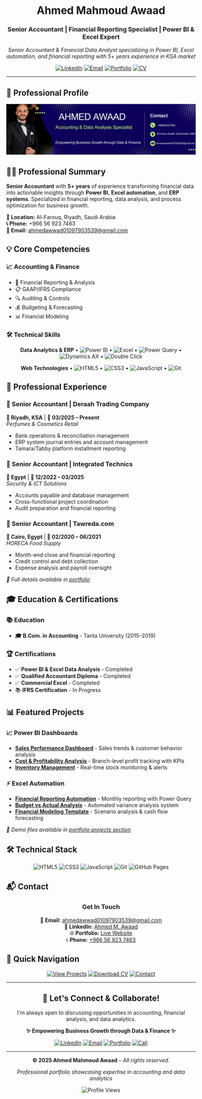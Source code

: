 

<h1 align="center">Ahmed Mahmoud Awaad</h1>
<h3 align="center">Senior Accountant | Financial Reporting Specialist | Power BI & Excel Expert</h3>

<!-- SEO Description -->
<p align="center"><em>Senior Accountant & Financial Data Analyst specializing in Power BI, Excel automation, and financial reporting with 5+ years experience in KSA market</em></p>

<div align="center">

[![LinkedIn](https://img.shields.io/badge/LinkedIn-Connect-0077B5?style=for-the-badge&logo=linkedin&logoColor=white&labelColor=101010)](https://www.linkedin.com/in/ahmed-m-awaad-59103b167/)
[![Email](https://img.shields.io/badge/Email-Contact-D14836?style=for-the-badge&logo=gmail&logoColor=white&labelColor=101010)](mailto:ahmedawwad01097903539@gmail.com)
[![Portfolio](https://img.shields.io/badge/Portfolio-View-4285F4?style=for-the-badge&logo=google-chrome&logoColor=white&labelColor=101010)](https://ahmedawaad97.github.io/ahmed-awaad2-portfolio/)
[![CV](https://img.shields.io/badge/CV-Download-8B5CF6?style=for-the-badge&logo=adobeacrobatreader&logoColor=white&labelColor=101010)](./Ahmed-Mahmoud-Awaad-FlowCV-Resume-20251023_1.pdf)

</div>

---

## 👋 Professional Profile

<div align="center">
  
![Professional Banner](https://raw.githubusercontent.com/ahmedawaad97/ahmed-awaad2-portfolio/main/assets/images/logo-github.jpeg)

</div>

## 👨‍💼 Professional Summary

**Senior Accountant** with **5+ years** of experience transforming financial data into actionable insights through **Power BI**, **Excel automation**, and **ERP systems**. Specialized in financial reporting, data analysis, and process optimization for business growth.

**📍 Location:** Al-Farouq, Riyadh, Saudi Arabia  
**📞 Phone:** +966 56 923 7463  
**📧 Email:** ahmedawwad01097903539@gmail.com


## 💡 Core Competencies

### **📈 Accounting & Finance**
- 💼 Financial Reporting & Analysis
- 📋 GAAP/IFRS Compliance
- 🔍 Auditing & Controls
- 💰 Budgeting & Forecasting
- 📊 Financial Modeling

### **🛠️ Technical Skills**
<div align="center">

**Data Analytics & ERP**
• ![Power BI](https://img.shields.io/badge/Power_BI-F2C811?style=flat-square&logo=powerbi&logoColor=black)
• ![Excel](https://img.shields.io/badge/Excel-217346?style=flat-square&logo=microsoftexcel&logoColor=white)
• ![Power Query](https://img.shields.io/badge/Power_Query-00BCF2?style=flat-square&logo=powerquery&logoColor=white)
• ![Dynamics AX](https://img.shields.io/badge/Dynamics_AX-008272?style=flat-square&logo=microsoft&logoColor=white)
• ![Double Click](https://img.shields.io/badge/Double_Click-4285F4?style=flat-square&logo=google&logoColor=white)

**Web Technologies**
• ![HTML5](https://img.shields.io/badge/HTML5-E34F26?style=flat-square&logo=html5&logoColor=white)
• ![CSS3](https://img.shields.io/badge/CSS3-1572B6?style=flat-square&logo=css3&logoColor=white)
• ![JavaScript](https://img.shields.io/badge/JavaScript-F7DF1E?style=flat-square&logo=javascript&logoColor=black)
• ![Git](https://img.shields.io/badge/Git-F05032?style=flat-square&logo=git&logoColor=white)

</div>

## 💼 Professional Experience

### **💼 Senior Accountant** | Deraah Trading Company
**📍 Riyadh, KSA** | **📅 03/2025 – Present**  
*Perfumes & Cosmetics Retail*
- Bank operations & reconciliation management
- ERP system journal entries and account management
- Tamara/Tabby platform installment reporting

### **🔧 Senior Accountant** | Integrated Technics  
**📍 Egypt** | **📅 12/2022 – 03/2025**  
*Security & ICT Solutions*
- Accounts payable and database management
- Cross-functional project coordination
- Audit preparation and financial reporting

### **🚀 Senior Accountant** | Tawreda.com
**📍 Cairo, Egypt** | **📅 02/2020 – 06/2021**  
*HORECA Food Supply*
- Month-end close and financial reporting
- Credit control and debt collection
- Expense analysis and payroll oversight

*📖 Full details available in [portfolio](https://ahmedawaad97.github.io/ahmed-awaad2-portfolio/)*

## 🎓 Education & Certifications

### **📚 Education**
- **🎓 B.Com. in Accounting** - Tanta University (2015–2019)

### **🏆 Certifications**
- ✅ **Power BI & Excel Data Analysis** - Completed
- ✅ **Qualified Accountant Diploma** - Completed  
- ✅ **Commercial Excel** - Completed
- 📚 **IFRS Certification** - In Progress

## 📊 Featured Projects

### **📈 Power BI Dashboards**
- **[Sales Performance Dashboard](#)** - Sales trends & customer behavior analysis
- **[Cost & Profitability Analysis](#)** - Branch-level profit tracking with KPIs
- **[Inventory Management](#)** - Real-time stock monitoring & alerts

### **⚡ Excel Automation**
- **[Financial Reporting Automation](#)** - Monthly reporting with Power Query
- **[Budget vs Actual Analysis](#)** - Automated variance analysis system
- **[Financial Modeling Template](#)** - Scenario analysis & cash flow forecasting

*🔗 Demo files available in [portfolio projects section](https://ahmedawaad97.github.io/ahmed-awaad2-portfolio/#projects)*

## 🛠️ Technical Stack

<div align="center">

![HTML5](https://img.shields.io/badge/HTML5-E34F26?style=for-the-badge&logo=html5&logoColor=white)
![CSS3](https://img.shields.io/badge/CSS3-1572B6?style=for-the-badge&logo=css3&logoColor=white)
![JavaScript](https://img.shields.io/badge/JavaScript-F7DF1E?style=for-the-badge&logo=javascript&logoColor=black)
![Git](https://img.shields.io/badge/Git-F05032?style=for-the-badge&logo=git&logoColor=white)
![GitHub Pages](https://img.shields.io/badge/GitHub_Pages-222222?style=for-the-badge&logo=githubpages&logoColor=white)

</div>

## 📬 Contact

<div align="center">

### **Get In Touch**

📧 **Email:** [ahmedawwad01097903539@gmail.com](mailto:ahmedawwad01097903539@gmail.com)  
💼 **LinkedIn:** [Ahmed M. Awaad](https://www.linkedin.com/in/ahmed-m-awaad-59103b167/)  
🌐 **Portfolio:** [Live Website](https://ahmedawaad97.github.io/ahmed-awaad2-portfolio/)  
📞 **Phone:** [+966 56 923 7463](tel:+966569237463)

</div>

## 🔗 Quick Navigation

<div align="center">

[![View Projects](https://img.shields.io/badge/📊_Projects-10B981?style=for-the-badge&logo=github&logoColor=white)](#-featured-projects)
[![Download CV](https://img.shields.io/badge/📄_CV-8B5CF6?style=for-the-badge&logo=adobeacrobatreader&logoColor=white)](./Ahmed-Mahmoud-Awaad-FlowCV-Resume-20251023_1.pdf)
[![Contact](https://img.shields.io/badge/✉️_Contact-EC4899?style=for-the-badge&logo=maildotru&logoColor=white)](#-contact)

</div>

---

<div align="center">

## 🤝 Let's Connect & Collaborate!

I'm always open to discussing opportunities in accounting, financial analysis, and data analytics.

**✨ Empowering Business Growth through Data & Finance ✨**

[![LinkedIn](https://img.shields.io/badge/Connect_LinkedIn-0077B5?style=for-the-badge&logo=linkedin&logoColor=white)](https://www.linkedin.com/in/ahmed-m-awaad-59103b167/)
[![Email](https://img.shields.io/badge/Send_Email-D14836?style=for-the-badge&logo=gmail&logoColor=white)](mailto:ahmedawwad01097903539@gmail.com)
[![Portfolio](https://img.shields.io/badge/View_Portfolio-4285F4?style=for-the-badge&logo=google-chrome&logoColor=white)](https://ahmedawaad97.github.io/ahmed-awaad2-portfolio/)
[![Call](https://img.shields.io/badge/Call_Now-22C55E?style=for-the-badge&logo=whatsapp&logoColor=white)](tel:+966569237463)

</div>

---

<div align="center">

**© 2025 Ahmed Mahmoud Awaad** – *All rights reserved.*

*Professional portfolio showcasing expertise in accounting and data analytics*

![Profile Views](https://komarev.com/ghpvc/?username=ahmedawaad97&color=blue&style=flat-square)

</div>

<!-- CSS for interactive badges -->
<style>
  .badge:hover {
    opacity: 0.8;
    transform: translateY(-2px);
    transition: all 0.3s ease;
  }
</style>
